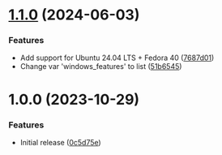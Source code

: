 # [1.1.0](https://github.com/de-it-krachten/ansible-role-windows_features/compare/v1.0.0...v1.1.0) (2024-06-03)


### Features

* Add support for Ubuntu 24.04 LTS + Fedora 40 ([7687d01](https://github.com/de-it-krachten/ansible-role-windows_features/commit/7687d0133d4527b83174330e3e493975d0309061))
* Change var 'windows_features' to list ([51b6545](https://github.com/de-it-krachten/ansible-role-windows_features/commit/51b65454d37a16d54553e86cdf263a7e697048c3))

# 1.0.0 (2023-10-29)


### Features

* Initial release ([0c5d75e](https://github.com/de-it-krachten/ansible-role-windows_features/commit/0c5d75e96be20957084b5e145c8a26b5116dc72f))
